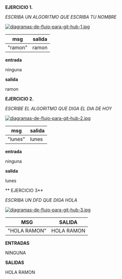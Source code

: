 **EJERCICIO 1.**

*ESCRIBA UN ALGORITMO QUE ESCRIBA TU NOMBRE*

[![diagramas-de-flujo-para-git-hub-1.jpg](https://i.postimg.cc/kgQQ5tPm/diagramas-de-flujo-para-git-hub-1.jpg)](https://postimg.cc/cvJg9CJ9)

	
| msg|salida  |
| ----------- | ----------- |
|"ramon" |ramon |

**entrada**

ninguna

**salida**

ramon

**EJERCICIO 2.**

*ESCRIBE EL ALGORITMO QUE DIGA EL DIA DE HOY*

[![diagramas-de-flujo-para-git-hub-2.jpg](https://i.postimg.cc/4dLw9JgB/diagramas-de-flujo-para-git-hub-2.jpg)](https://postimg.cc/34GgMQWv)

|msg  |salida|
|-------|--------|
|"lunes"|lunes |

**entrada**

ninguna

**salida**

lunes

** EJERCICIO 3**

*ESCRIBA UN DFD QUE DIGA HOLA<NOMBRE>*

[![diagramas-de-flujo-para-git-hub-3.jpg](https://i.postimg.cc/JzB2Dr89/diagramas-de-flujo-para-git-hub-3.jpg)](https://postimg.cc/4Ys5jTm5)

|MSG |SALIDA |
|----|-------|
|"HOLA RAMON" |HOLA RAMON |

**ENTRADAS**

NINGUNA

**SALIDAS**

HOLA RAMON
